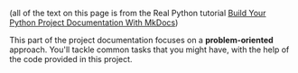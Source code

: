 (all of the text on this page is from the Real Python tutorial [Build Your Python Project Documentation With MkDocs](https://realpython.com/python-project-documentation-with-mkdocs/))

This part of the project documentation focuses on a
**problem-oriented** approach. You'll tackle common
tasks that you might have, with the help of the code
provided in this project.
